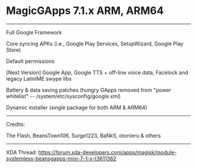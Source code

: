 # MagicGApps 7.1.x ARM, ARM64



***
Full Google Framework

Core syncing APKs (i.e., Google Play Services, SetupWizard, Google Play Store)

Default permissions

[Next Version] Google App, Google TTS + off-line voice data, Facelock and legacy LatinIME swype libs

Battery & data saving patches (hungry GApps removed from "power whitelist" -- /system/etc/sysconfig/google.xml)

Dynamic installer (single package for both ARM & ARM64)



***
Credits:

The Flash, BeansTown106, Surge1223, BaNkS, otonieru & others



***
XDA Thread: https://forum.xda-developers.com/apps/magisk/module-systemless-beansgapps-mini-7-1-x-t3611362
